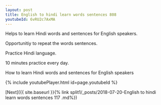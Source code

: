 ```yaml
---
layout: post
title: English to hindi learn words sentences 808 
youtubeId: 6vRU2c7AxMA
---
```

 
 
Helps to learn Hindi words and sentences for English speakers.

Opportunitiy to repeat the words sentences. 

Practice Hindi language. 
 
10 minutes practice every day. 
 
How to learn Hindi words and sentences for English speakers 
 
{% include youtubePlayer.html id=page.youtubeId %}
 
 
[Next]({{ site.baseurl }}{% link  split1/_posts/2018-07-20-English to hindi learn words sentences 117 .md%})
 
